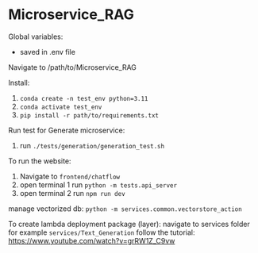 # Microservice_RAG

Global variables:
- saved in .env file

Navigate to /path/to/Microservice_RAG

Install:
1. `conda create -n test_env python=3.11`
2. `conda activate test_env`
3. `pip install -r path/to/requirements.txt`

Run test for Generate microservice:
1. run `./tests/generation/generation_test.sh`

To run the website:
1. Navigate to `frontend/chatflow`
2. open terminal 1 run `python -m tests.api_server`
3. open terminal 2 run `npm run dev`

manage vectorized db:
`python -m services.common.vectorstore_action`

To create lambda deployment package (layer):
navigate to services folder for example `services/Text_Generation`
follow the tutorial: https://www.youtube.com/watch?v=grRW1Z_C9vw

